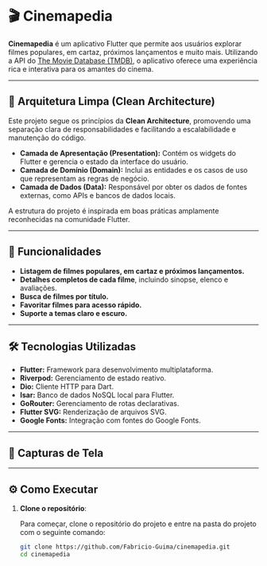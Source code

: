# 🎬 Cinemapedia

**Cinemapedia** é um aplicativo Flutter que permite aos usuários explorar filmes populares, em cartaz, próximos lançamentos e muito mais. Utilizando a API do [The Movie Database (TMDB)](https://www.themoviedb.org/), o aplicativo oferece uma experiência rica e interativa para os amantes do cinema.

---

## 🧱 Arquitetura Limpa (Clean Architecture)

Este projeto segue os princípios da **Clean Architecture**, promovendo uma separação clara de responsabilidades e facilitando a escalabilidade e manutenção do código.

- **Camada de Apresentação (Presentation):** Contém os widgets do Flutter e gerencia o estado da interface do usuário.
- **Camada de Domínio (Domain):** Inclui as entidades e os casos de uso que representam as regras de negócio.
- **Camada de Dados (Data):** Responsável por obter os dados de fontes externas, como APIs e bancos de dados locais.

A estrutura do projeto é inspirada em boas práticas amplamente reconhecidas na comunidade Flutter.

---

## 🚀 Funcionalidades

- **Listagem de filmes populares, em cartaz e próximos lançamentos.**
- **Detalhes completos de cada filme**, incluindo sinopse, elenco e avaliações.
- **Busca de filmes por título.**
- **Favoritar filmes para acesso rápido.**
- **Suporte a temas claro e escuro.**

---

## 🛠️ Tecnologias Utilizadas

- **Flutter:** Framework para desenvolvimento multiplataforma.
- **Riverpod:** Gerenciamento de estado reativo.
- **Dio:** Cliente HTTP para Dart.
- **Isar:** Banco de dados NoSQL local para Flutter.
- **GoRouter:** Gerenciamento de rotas declarativas.
- **Flutter SVG:** Renderização de arquivos SVG.
- **Google Fonts:** Integração com fontes do Google Fonts.

---

## 📸 Capturas de Tela

<!-- Substitua pelos caminhos corretos caso tenha screenshots -->
<!-- Exemplo:
![Home](screenshots/home.png)
![Detalhes do Filme](screenshots/details.png)
-->

---

## ⚙️ Como Executar

1. **Clone o repositório**:

   Para começar, clone o repositório do projeto e entre na pasta do projeto com o seguinte comando:

   ```bash
   git clone https://github.com/Fabricio-Guima/cinemapedia.git
   cd cinemapedia
